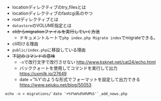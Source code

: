 - locationディレクティブのtry_filesとは
- locationディレクティブのfastcgi系のやつ
- rootディレクティブとは
- `datastore`のVOLUME指定とは
- ~~cliからmigrationファイルを実行していく方法~~
  - ドキュメントルートで`php index.php Migrate index`でmigrateできる。
- cli叩ける理由
- `public/index.php`に移設している理由
- ~~下記のコマンドの意味~~
  - `-n`で改行文字で改行させない http://www.ksknet.net/cat24/echo.html
  - バッククォートを使用してコマンドを実行して出力 https://uxmilk.jp/27649
  - date +'%Y'のような形式でフォーマットを設定して出力できる https://www.sejuku.net/blog/50053
```
echo -n > migrations/`date '+%Y%m%d%H%M%S'`_add_news.php
```
